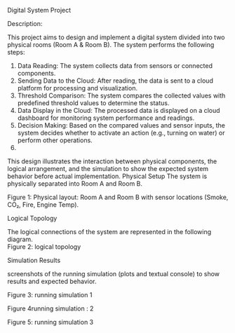 Digital System Project

Description:

This project aims to design and implement a digital system divided into two physical rooms (Room A & Room B).
The system performs the following steps:

1.	Data Reading: The system collects data from sensors or connected components.
2.	Sending Data to the Cloud: After reading, the data is sent to a cloud platform for processing and visualization.
3.	Threshold Comparison: The system compares the collected values with predefined threshold values to determine the status.
4.	Data Display in the Cloud: The processed data is displayed on a cloud dashboard for monitoring system performance and readings.
5.	Decision Making: Based on the compared values and sensor inputs, the system decides whether to activate an action (e.g., turning on water) or perform other operations.
6.	
This design illustrates the interaction between physical components, the logical arrangement, and the simulation to show the expected system behavior before actual implementation.
Physical Setup
The system is physically separated into Room A and Room B.

 
Figure 1: Physical layout: Room A and Room B with sensor locations (Smoke, CO₂, Fire, Engine Temp).

Logical Topology

The logical connections of the system are represented in the following diagram.  
Figure 2: logical topology

Simulation Results

screenshots of the running simulation (plots and textual console) to show results and expected behavior. 
 
Figure 3: running simulation 1
 
Figure 4running simulation : 2
 
Figure 5: running simulation 3






